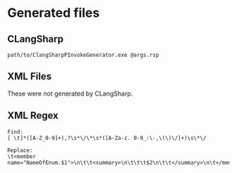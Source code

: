﻿# Generated files

## CLangSharp

```
path/to/ClangSharpPInvokeGenerator.exe @args.rsp
```

## XML Files

These were not generated by CLangSharp.

## XML Regex

```
Find:
[ \t]*([A-Z_0-9]+),?\s*\/\*\s*([A-Za-z. 0-9_:\-,\(\)\/]+)\s\*\/

Replace:
\t<member name="NameOfEnum.$1">\n\t\t<summary>\n\t\t\t$2\n\t\t</summary>\n\t</member>`
```